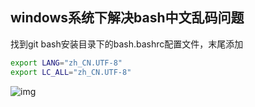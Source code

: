 ## windows系统下解决bash中文乱码问题

找到git bash安装目录下的bash.bashrc配置文件，末尾添加

```bash
export LANG="zh_CN.UTF-8"
export LC_ALL="zh_CN.UTF-8"
```



![img](https://img-blog.csdnimg.cn/20201007144937889.png?x-oss-process=image/watermark,type_ZmFuZ3poZW5naGVpdGk,shadow_10,text_aHR0cHM6Ly9ibG9nLmNzZG4ubmV0L0hlbGxvX015c21hbGx3b3JsZA==,size_16,color_FFFFFF,t_70)